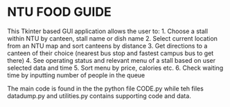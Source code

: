 # NTU FOOD GUIDE
This Tkinter based GUI application allows the user to: 
	1. Choose a stall within NTU by canteen, stall name or dish name
	2. Select current location from an NTU map and sort canteens by distance
	3. Get directions to a canteen of their choice (nearest bus stop and fastest campus bus to get there)
	4. See operating status and relevant menu of a stall based on user selected data and time
	5. Sort menu by price, calories etc.
	6. Check waiting time by inputting number of people in the queue

The main code is found in the the python file CODE.py while teh files datadump.py and utilities.py contains supporting code and data.
